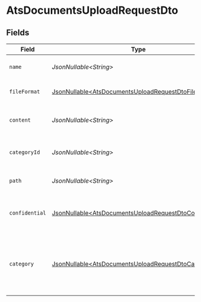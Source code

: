 # AtsDocumentsUploadRequestDto


## Fields

| Field                                                                                                                          | Type                                                                                                                           | Required                                                                                                                       | Description                                                                                                                    | Example                                                                                                                        |
| ------------------------------------------------------------------------------------------------------------------------------ | ------------------------------------------------------------------------------------------------------------------------------ | ------------------------------------------------------------------------------------------------------------------------------ | ------------------------------------------------------------------------------------------------------------------------------ | ------------------------------------------------------------------------------------------------------------------------------ |
| `name`                                                                                                                         | *JsonNullable\<String>*                                                                                                        | :heavy_minus_sign:                                                                                                             | The filename of the file to upload                                                                                             | weather-forecast                                                                                                               |
| `fileFormat`                                                                                                                   | [JsonNullable\<AtsDocumentsUploadRequestDtoFileFormat>](../../models/components/AtsDocumentsUploadRequestDtoFileFormat.md)     | :heavy_minus_sign:                                                                                                             | The file format of the file                                                                                                    |                                                                                                                                |
| `content`                                                                                                                      | *JsonNullable\<String>*                                                                                                        | :heavy_minus_sign:                                                                                                             | The base64 encoded content of the file to upload                                                                               | VGhpcyBpc24ndCByZWFsbHkgYSBzYW1wbGUgZmlsZSwgYnV0IG5vIG9uZSB3aWxsIGV2ZXIga25vdyE                                                |
| `categoryId`                                                                                                                   | *JsonNullable\<String>*                                                                                                        | :heavy_minus_sign:                                                                                                             | The categoryId of the documents                                                                                                | 6530                                                                                                                           |
| `path`                                                                                                                         | *JsonNullable\<String>*                                                                                                        | :heavy_minus_sign:                                                                                                             | The path for the file to be uploaded to                                                                                        | /path/to/file                                                                                                                  |
| `confidential`                                                                                                                 | [JsonNullable\<AtsDocumentsUploadRequestDtoConfidential>](../../models/components/AtsDocumentsUploadRequestDtoConfidential.md) | :heavy_minus_sign:                                                                                                             | The confidentiality level of the file to be uploaded                                                                           |                                                                                                                                |
| `category`                                                                                                                     | [JsonNullable\<AtsDocumentsUploadRequestDtoCategory>](../../models/components/AtsDocumentsUploadRequestDtoCategory.md)         | :heavy_minus_sign:                                                                                                             | The category to be associated with the file to be uploaded. Id will take precedence over name.                                 | {<br/>"name": "resume",<br/>"id": "550e8400-e29b-41d4-a716-446655440000"<br/>}                                                 |